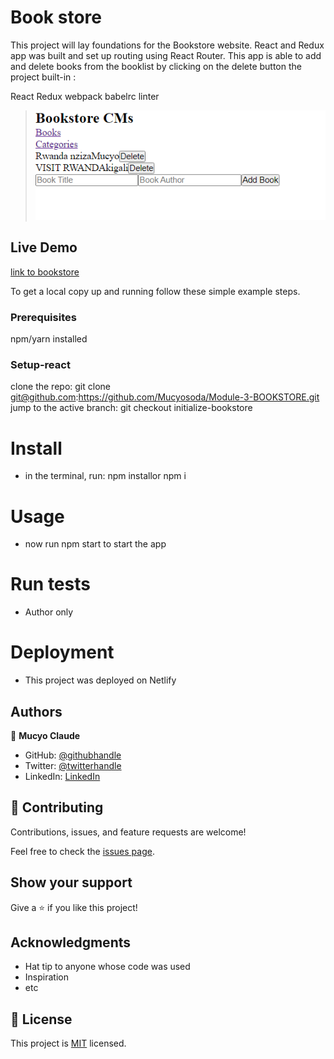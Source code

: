 # Book store

This project will lay foundations for the Bookstore website.
React and Redux app was built and set up routing using React Router.
This app is able to add and delete books from the booklist by clicking on the delete button
the project built-in :

React
Redux
webpack
babelrc
linter

> ![screenshoot](./Appscreenshoot.PNG)

## Live Demo

[link to bookstore](add-remove-bookstore.netlify.app)


To get a local copy up and running follow these simple example steps.

### Prerequisites
npm/yarn installed

### Setup-react
clone the repo: git clone git@github.com:https://github.com/Mucyosoda/Module-3-BOOKSTORE.git
jump to the active branch: git checkout initialize-bookstore

# Install
- in the terminal, run: npm installor npm i
# Usage
- now run npm start to start the app
# Run tests
- Author only
# Deployment
- This project was deployed on Netlify 

## Authors

👤 **Mucyo Claude**

- GitHub: [@githubhandle](https://github.com/githubhandle)
- Twitter: [@twitterhandle](https://twitter.com/twitterhandle)
- LinkedIn: [LinkedIn](https://linkedin.com/in/linkedinhandle)

## 🤝 Contributing

Contributions, issues, and feature requests are welcome!

Feel free to check the [issues page](../../issues/).

## Show your support

Give a ⭐️ if you like this project!

## Acknowledgments

- Hat tip to anyone whose code was used
- Inspiration
- etc

## 📝 License

This project is [MIT](./MIT.md) licensed.
